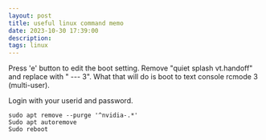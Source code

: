 ```yaml
---
layout: post
title: useful linux command memo
date: 2023-10-30 17:39:00
description: 
tags: linux
---
```


Press 'e' button to edit the boot setting.
Remove "quiet splash vt.handoff" and replace with " --- 3". What that will do is boot to text console rcmode 3 (multi-user).

Login with your userid and password.

```
sudo apt remove --purge '^nvidia-.*'
Sudo apt autoremove
Sudo reboot
```

